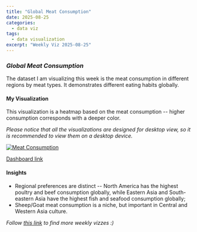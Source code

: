 ```yaml
---
title: "Global Meat Consumption"
date: 2025-08-25
categories:
  - data viz
tags:
  - data visualization
excerpt: "Weekly Viz 2025-08-25"
---
```


### *Global Meat Consumption*

The dataset I am visualizing this week is the meat consumption in different regions by meat types. It demonstrates different eating habits globally.   

#### My Visualization

This visualization is a heatmap based on the meat consumption -- higher consumption corresponds with a deeper color.  

*Please notice that all the visualizations are designed for desktop view, so it is recommended to view them on a desktop device.*  

<div class='tableauPlaceholder' id='viz1756208520827' style='position: relative'>
  <noscript><a href='#'>
    <img alt='Meat Consumption ' src='https:&#47;&#47;public.tableau.com&#47;static&#47;images&#47;20&#47;20250825GlobalMeatConsumption&#47;MeatConsumption&#47;1_rss.png' style='border: none' />
  </a></noscript>
  <object class='tableauViz'  style='display:none;'>
    <param name='host_url' value='https%3A%2F%2Fpublic.tableau.com%2F' />
    <param name='embed_code_version' value='3' />
    <param name='site_root' value='' />
    <param name='name' value='20250825GlobalMeatConsumption&#47;MeatConsumption' />
    <param name='tabs' value='no' />
    <param name='toolbar' value='yes' />
    <param name='static_image' value='https:&#47;&#47;public.tableau.com&#47;static&#47;images&#47;20&#47;20250825GlobalMeatConsumption&#47;MeatConsumption&#47;1.png' />
    <param name='animate_transition' value='yes' />
    <param name='display_static_image' value='yes' />
    <param name='display_spinner' value='yes' />
    <param name='display_overlay' value='yes' />
    <param name='display_count' value='yes' />
    <param name='language' value='en-US' />
  </object></div>    
  <script type='text/javascript'>         
    var divElement = document.getElementById('viz1756208520827');      
    var vizElement = divElement.getElementsByTagName('object')[0];               
    if ( divElement.offsetWidth > 800 ) { vizElement.style.width='800px';vizElement.style.height='627px';} else if ( divElement.offsetWidth > 500 ) { vizElement.style.width='800px';vizElement.style.height='627px';} else { vizElement.style.width='100%';vizElement.style.height='727px';}               
    var scriptElement = document.createElement('script');           
    scriptElement.src = 'https://public.tableau.com/javascripts/api/viz_v1.js';           
    vizElement.parentNode.insertBefore(scriptElement, vizElement);            
  </script>

[Dashboard link](https://public.tableau.com/views/20250825GlobalMeatConsumption/MeatConsumption?:language=en-US&:sid=&:redirect=auth&:display_count=n&:origin=viz_share_link)

#### Insights
* Regional preferences are distinct -- North America has the highest poultry and beef consumption globally, while Eastern Asia and South-eastern Asia have the highest fish and seafood consumption globally;
* Sheep/Goat meat consumption is a niche, but important in Central and Western Asia culture.  

*Follow [this link](https://yudong-94.github.io/personal-website/data%20viz/WeeklyViz2025/) to find more weekly vizzes :)*
